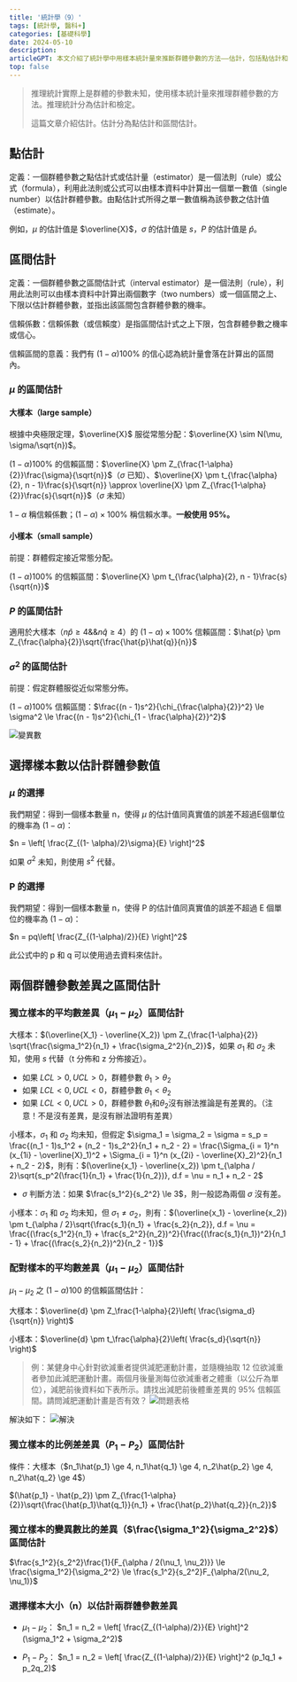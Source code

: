 ```yaml
---
title: '統計學（9）'
tags: [統計學, 醫科+]
categories: [基礎科學]
date: 2024-05-10
description: 
articleGPT: 本文介紹了統計學中用樣本統計量來推斷群體參數的方法——估計，包括點估計和區間估計，並詳細說明了如何計算信賴區間以及如何選擇樣本數來提高估計準確性。
top: false
---
```


> 推理統計實際上是群體的參數未知，使用樣本統計量來推理群體參數的方法。推理統計分為估計和檢定。
>
> 這篇文章介紹估計。估計分為點估計和區間估計。

## 點估計
定義：一個群體參數之點估計式或估計量（estimator）是一個法則（rule）或公式（formula），利用此法則或公式可以由樣本資料中計算出一個單一數值（single number）以估計群體參數。由點估計式所得之單一數值稱為該參數之估計值（estimate）。

例如，$\mu$ 的估計值是 $\overline{X}$，$\sigma$ 的估計值是 $s$，$P$ 的估計值是 $\hat{p}$。

## 區間估計
定義：一個群體參數之區間估計式（interval estimator）是一個法則（rule），利用此法則可以由樣本資料中計算出兩個數字（two numbers）或一個區間之上、下限以估計群體參數，並指出該區間包含群體參數的機率。

信賴係數：信賴係數（或信賴度）是指區間估計式之上下限，包含群體參數之機率或信心。

信賴區間的意義：我們有 $(1-\alpha)100\%$ 的信心認為統計量會落在計算出的區間內。

### $\mu$ 的區間估計
#### 大樣本（large sample）
根據中央極限定理，$\overline{X}$ 服從常態分配：$\overline{X} \sim N(\mu, \sigma/\sqrt{n})$。

$(1-\alpha)100\%$ 的信賴區間：$\overline{X} \pm Z_{\frac{1-\alpha}{2}}\frac{\sigma}{\sqrt{n}}$（$\sigma$ 已知）、$\overline{X} \pm t_{\frac{\alpha}{2}, n - 1}\frac{s}{\sqrt{n}} \approx \overline{X} \pm Z_{\frac{1-\alpha}{2}}\frac{s}{\sqrt{n}}$（$\sigma$ 未知）

$1-\alpha$ 稱信賴係數；$(1-\alpha)\times 100\%$ 稱信賴水準。**一般使用 95%。**

#### 小樣本（small sample）
前提：群體假定接近常態分配。

$(1-\alpha)100\%$ 的信賴區間：$\overline{X} \pm t_{\frac{\alpha}{2}, n - 1}\frac{s}{\sqrt{n}}$

### $P$ 的區間估計
適用於大樣本（$n\hat{p} \ge 4 \&\& n\hat{q} \ge 4$）的 $(1 - \alpha)\times 100\%$ 信賴區間：$\hat{p} \pm Z_{\frac{\alpha}{2}}\sqrt{\frac{\hat{p}\hat{q}}{n}}$

### $\sigma^2$ 的區間估計
前提：假定群體服從近似常態分佈。

$(1 - \alpha)100\%$ 信賴區間：$\frac{(n - 1)s^2}{\chi_{\frac{\alpha}{2}}^2} \le \sigma^2 \le \frac{(n - 1)s^2}{\chi_{1 - \frac{\alpha}{2}}^2}$

![變異數](https://pictures.axiomatrix.org/1715302166787/Snipaste_2024-05-10_10-15-43.png)

## 選擇樣本數以估計群體參數值
### $\mu$ 的選擇
我們期望：得到一個樣本數量 n，使得 $\mu$ 的估計值同真實值的誤差不超過E個單位的機率為 $(1-\alpha)$：

$n = \left[ \frac{Z_{(1- \alpha)/2}\sigma}{E} \right]^2$

如果 $\sigma^2$ 未知，則使用 $s^2$ 代替。

### P 的選擇
我們期望：得到一個樣本數量 n，使得 P 的估計值同真實值的誤差不超過 E 個單位的機率為 $(1-\alpha)$：

$n = pq\left[ \frac{Z_{(1-\alpha)/2}}{E} \right]^2$

此公式中的 p 和 q 可以使用過去資料來估計。

## 兩個群體參數差異之區間估計
### 獨立樣本的平均數差異（$\mu_1 - \mu_2$）區間估計
大樣本：$(\overline{X_1} - \overline{X_2}) \pm Z_{\frac{1-\alpha}{2}} \sqrt{\frac{\sigma_1^2}{n_1} + \frac{\sigma_2^2}{n_2}}$，如果 $\sigma_1$ 和 $\sigma_2$ 未知，使用 $s$ 代替（t 分佈和 z 分佈接近）。

- 如果 $LCL > 0, UCL > 0$，群體參數 $\theta_1 > \theta_2$
- 如果 $LCL < 0, UCL < 0$，群體參數 $\theta_1 < \theta_2$
- 如果 $LCL < 0, UCL > 0$，群體參數 $\theta_1$和$\theta_2$沒有辦法推論是有差異的。（注意！不是沒有差異，是沒有辦法證明有差異）

小樣本，$\sigma_1$ 和 $\sigma_2$ 均未知，但假定 $\sigma_1 = \sigma_2 = \sigma = s_p = \frac{(n_1 - 1)s_1^2 + (n_2 - 1)s_2^2}{n_1 + n_2 - 2} = \frac{\Sigma_{i = 1}^n (x_{1i} - \overline{X}_1)^2 + \Sigma_{i = 1}^n (x_{2i} - \overline{X}_2)^2}{n_1 + n_2 - 2}$，則有：$(\overline{x_1} - \overline{x_2}) \pm t_{\alpha / 2}\sqrt{s_p^2(\frac{1}{n_1} + \frac{1}{n_2})}, d.f = \nu = n_1 + n_2 - 2$

- $\sigma$ 判斷方法：如果 $\frac{s_1^2}{s_2^2} \le 3$，則一般認為兩個 $\sigma$ 沒有差。

小樣本：$\sigma_1$ 和 $\sigma_2$ 均未知，但 $\sigma_1 \neq \sigma_2$，則有：$(\overline{x_1} - \overline{x_2}) \pm t_{\alpha / 2}\sqrt{\frac{s_1}{n_1} + \frac{s_2}{n_2}}, d.f = \nu = \frac{(\frac{s_1^2}{n_1} + \frac{s_2^2}{n_2})^2}{\frac{(\frac{s_1}{n_1})^2}{n_1 - 1} + \frac{(\frac{s_2}{n_2})^2}{n_2 - 1}}$

### 配對樣本的平均數差異（$\mu_1 - \mu_2$）區間估計
$\mu_1 - \mu_2$ 之 $(1- \alpha)100%$ 的信賴區間估計：

大樣本：$\overline{d} \pm Z_\frac{1-\alpha}{2}\left( \frac{\sigma_d}{\sqrt{n}} \right)$

小樣本：$\overline{d} \pm t_\frac{\alpha}{2}\left( \frac{s_d}{\sqrt{n}} \right)$

> 例：某健身中心針對欲減重者提供減肥運動計畫，並隨機抽取 12 位欲減重者參加此減肥運動計畫。兩個月後量測每位欲減重者之體重（以公斤為單位），減肥前後資料如下表所示。請找出減肥前後體重差異的 95% 信賴區間。請問減肥運動計畫是否有效？
> ![問題表格](https://pictures.axiomatrix.org/1715302166787/Snipaste_2024-05-10_14-56-34.png)

解決如下：
![解決](https://pictures.axiomatrix.org/1715302166787/Snipaste_2024-05-10_15-04-56.png)

### 獨立樣本的比例差差異（$P_1 - P_2$）區間估計

條件：大樣本（$n_1\hat{p_1} \ge 4, n_1\hat{q_1} \ge 4, n_2\hat{p_2} \ge 4, n_2\hat{q_2} \ge 4$）

$(\hat{p_1} - \hat{p_2}) \pm Z_{\frac{1-\alpha}{2}}\sqrt{\frac{\hat{p_1}\hat{q_1}}{n_1} + \frac{\hat{p_2}\hat{q_2}}{n_2}}$

### 獨立樣本的變異數比的差異（$\frac{\sigma_1^2}{\sigma_2^2}$）區間估計

$\frac{s_1^2}{s_2^2}\frac{1}{F_{\alpha / 2(\nu_1, \nu_2)}} \le \frac{\sigma_1^2}{\sigma_2^2} \le \frac{s_1^2}{s_2^2}F_{\alpha/2(\nu_2, \nu_1)}$

### 選擇樣本大小（n）以估計兩群體參數差異

- $\mu_1 - \mu_2$：
$n_1 = n_2 = \left[ \frac{Z_{(1-\alpha)/2}}{E}  \right]^2 (\sigma_1^2 + \sigma_2^2)$

- $P_1 - P_2$：
$n_1 = n_2 = \left[ \frac{Z_{(1-\alpha)/2}}{E}  \right]^2 (p_1q_1 + p_2q_2)$
